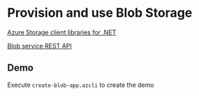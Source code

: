 # Provision and use Blob Storage

[Azure Storage client libraries for .NET](https://docs.microsoft.com/en-us/dotnet/api/overview/azure/storage)

[Blob service REST API](https://docs.microsoft.com/en-us/rest/api/storageservices/blob-service-rest-api)

## Demo

Execute `create-blob-app.azcli` to create the demo